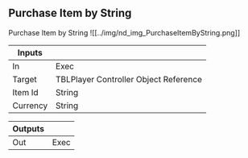 ## Purchase Item by String
Purchase Item by String
![[../img/nd_img_PurchaseItemByString.png]]

|Inputs||
|--|--|
| In | Exec |
| Target | TBLPlayer Controller Object Reference |
| Item Id | String |
| Currency | String |

|Outputs||
|--|--|
| Out | Exec |
